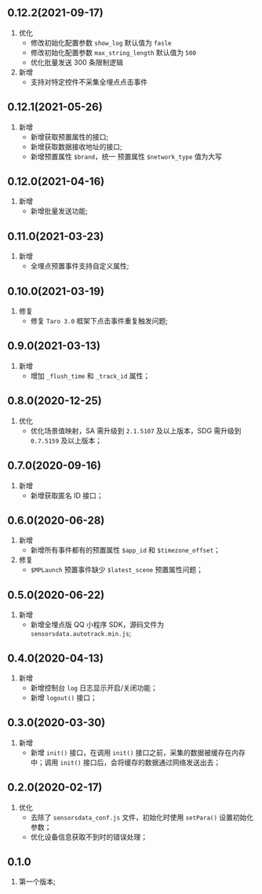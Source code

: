 ## 0.12.2(2021-09-17)
1.  优化
    - 修改初始化配置参数 `show_log` 默认值为 `fasle`
    - 修改初始化配置参数 `max_string_length` 默认值为 `500`
    - 优化批量发送 300 条限制逻辑
2.  新增
    - 支持对特定控件不采集全埋点点击事件

## 0.12.1(2021-05-26)
1. 新增
    - 新增获取预置属性的接口;
    - 新增获取数据接收地址的接口;
    - 新增预置属性 `$brand`，统一 预置属性 `$network_type` 值为大写

## 0.12.0(2021-04-16)
1. 新增
    - 新增批量发送功能;

## 0.11.0(2021-03-23)
1. 新增
    - 全埋点预置事件支持自定义属性;

## 0.10.0(2021-03-19)
1. 修复
    - 修复 `Taro 3.0` 框架下点击事件重复触发问题;

## 0.9.0(2021-03-13)
1. 新增
    - 增加 `_flush_time` 和 `_track_id` 属性；

## 0.8.0(2020-12-25)
1. 优化
    - 优化场景值映射，SA 需升级到 `2.1.5107` 及以上版本，SDG 需升级到 `0.7.5159` 及以上版本；

## 0.7.0(2020-09-16)
1. 新增
    - 新增获取匿名 ID 接口；

## 0.6.0(2020-06-28)
1. 新增
    - 新增所有事件都有的预置属性 `$app_id` 和 `$timezone_offset`；
2. 修复
    - `$MPLaunch` 预置事件缺少 `$latest_scene` 预置属性问题；

## 0.5.0(2020-06-22)
1. 新增
    - 新增全埋点版 QQ 小程序 SDK，源码文件为 `sensorsdata.autotrack.min.js`;

## 0.4.0(2020-04-13)
1. 新增
    - 新增控制台 `log` 日志显示开启/关闭功能；
    - 新增 `logout()` 接口；

## 0.3.0(2020-03-30)
1. 新增
    - 新增 `init()` 接口，在调用 `init()` 接口之前，采集的数据被缓存在内存中；调用 `init()` 接口后，会将缓存的数据通过网络发送出去；

## 0.2.0(2020-02-17)
1. 优化
    - 去除了 `sensorsdata_conf.js` 文件，初始化时使用 `setPara()` 设置初始化参数；
    - 优化设备信息获取不到时的错误处理；

## 0.1.0
1. 第一个版本;